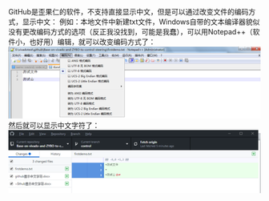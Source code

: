 GitHub是歪果仁的软件，不支持直接显示中文，但是可以通过改变文件的编码方式，显示中文：
例如：本地文件中新建txt文件，Windows自带的文本编译器貌似没有更改编码方式的选项（反正我没找到，可能是我蠢），可以用Notepad++（软件小，也好用）编辑，就可以改变编码方式了：
![image](https://github.com/tigerZhouCN/picture/blob/master/picture/git%E6%98%BE%E7%A4%BA%E4%B8%AD%E6%96%87%E5%AD%97%E7%AC%A6.png)
然后就可以显示中文字符了：
![image](https://github.com/tigerZhouCN/picture/blob/master/picture/git%E6%98%BE%E7%A4%BA%E4%B8%AD%E6%96%87%E5%AD%97%E7%AC%A62.png)
